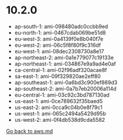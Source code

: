 
 # 10.2.0
- ap-south-1: ami-098480adc0ccbb9ed
- eu-north-1: ami-0467cdab069be51d8
- eu-west-3: ami-0a4139f0e8b040f7e
- eu-west-2: ami-06c5f8f80f9c316df
- eu-west-1: ami-08dec2308730a8e17
- ap-northeast-2: ami-0a1e779077c19133e
- ap-northeast-1: ami-034867e9a9ad4e0af
- ca-central-1: ami-02f96adf320acae8f
- sa-east-1: ami-09f329820ae2eff80
- ap-southeast-1: ami-0a6bd3c900ef869d3
- ap-southeast-2: ami-0a7b7eb20006a114d
- eu-central-1: ami-03c92c3bd787130ad
- us-east-1: ami-0ce789632f35baed5
- us-east-2: ami-0cca9c04b0e8f79c1
- us-west-1: ami-065c2494a5429d95b
- us-west-2: ami-0f4db538d9cda5582

[Go back to aws.md](../../aws.md) 
